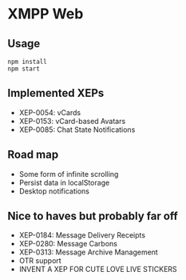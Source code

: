 # XMPP Web

## Usage

    npm install
    npm start

## Implemented XEPs

- XEP-0054: vCards
- XEP-0153: vCard-based Avatars
- XEP-0085: Chat State Notifications

## Road map

- Some form of infinite scrolling
- Persist data in localStorage
- Desktop notifications

## Nice to haves but probably far off

- XEP-0184: Message Delivery Receipts
- XEP-0280: Message Carbons
- XEP-0313: Message Archive Management
- OTR support
- INVENT A XEP FOR CUTE LOVE LIVE STICKERS
